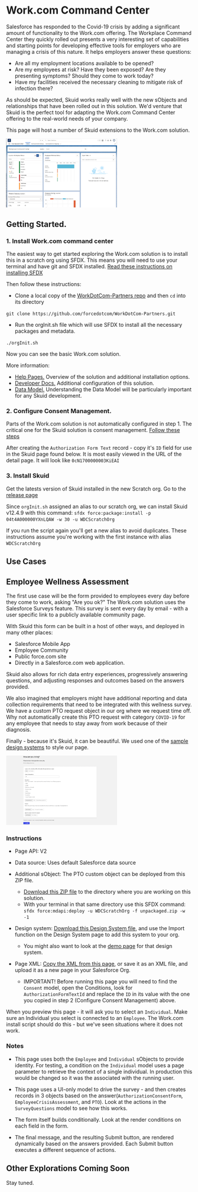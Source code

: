 # Work.com Command Center

Salesforce has responded to the Covid-19 crisis by adding a significant amount of functionality to the Work.com offering.  The Workplace Command Center they quickly rolled out presents a very interesting set of capabilities and starting points for developing effective tools for employers who are managing a crisis of this nature. It helps employers answer these questions: 

- Are all my employment locations available to be opened? 
- Are my employees at risk?  Have they been exposed?  Are they presenting symptoms?  Should they come to work today? 
- Have my facilities received the necessary cleaning to mitigate risk of infection there? 

As should be expected,  Skuid works really well with the new sObjects and relationships that have been rolled out in this solution.  We'd venture that Skuid is the perfect tool for adapting the Work.com Command Center offering to the real-world needs of your company. 

This page will host a number of Skuid extensions to the Work.com solution. 

<img src="WorkDotCom_CommandCenter.png" width="300"></img>

## Getting Started. 
### 1. Install Work.com command center  
The easiest way to get started exploring the Work.com solution is to install this in a scratch org using SFDX.  This means you will need to use your terminal and have git and SFDX installed.  [Read these instructions on installing SFDX](https://trailhead.salesforce.com/en/content/learn/modules/sfdx_app_dev/sfdx_app_dev_setup_dx#Tdxn4tBK-heading7)

Then follow these instructions: 
- Clone a local copy of the [WorkDotCom-Partners repo](https://github.com/forcedotcom/WorkDotCom-Partners) and then `cd` into its directory

 `git clone https://github.com/forcedotcom/WorkDotCom-Partners.git`

- Run the orgInit.sh file which will use SFDX to install all the necessary packages and metadata.   

`./orgInit.sh`

Now you can see the basic Work.com solution. 

More information: 
- [Help Pages.](https://help.salesforce.com/articleView?id=workdotcom.htm&type=5) Overview of the solution and additional installation options. 
- [Developer Docs.](https://developer.salesforce.com/docs/atlas.en-us.workdotcom_dev_guide.meta/workdotcom_dev_guide/wdc_cc_overview.htm) Additional configuration of this solution. 
- [Data Model.](https://developer.salesforce.com/docs/atlas.en-us.workdotcom_dev_guide.meta/workdotcom_dev_guide/wdc_cc_data_model.htm) Understanding the Data Model will be particularly important for any Skuid development. 

### 2.  Configure Consent Management. 
Parts of the Work.com solution is not automatically configured in step 1.  The critical one for the Skuid solution is consent management.  [Follow these steps](https://help.salesforce.com/articleView?id=wcc_setup_configure_consent_management.htm&type=5) 

After creating the `Authorization Form Text` record - copy it's  `ID` field for use in the Skuid page found below.   It is most easily viewed in the URL of the detail page.  It will look like `0cN1700000003KiEAI`

### 3. Install Skuid
Get the latests version of Skuid installed in the new Scratch org.  Go to the [release page](https://Skuid.com/releases)

Since `orgInit.sh` assigned an alias to our scratch org, we can install Skuid v12.4.9 with this command: 
`sfdx force:package:install -p 04t4A000000YXnLQAW -w 30 -u WDCScratchOrg`

If you run the script again you'll get a new alias to avoid duplicates. These instructions assume you're working with the first instance with alias `WDCScratchOrg`

## Use Cases

## Employee Wellness Assessment

The first use case will be the form provided to employees every day before they come to work, asking "Are you ok?"  The Work.com solution uses the Salesforce Surveys feature.  This survey is sent every day by email - with a user specific link to a publicly available community page. 

With Skuid this form can be built in a host of other ways,  and deployed in many other places: 
- Salesforce Mobile App
- Employee Community
- Public force.com site
- Directly in a Salesforce.com web application. 

Skuid also allows for rich data entry experiences,  progressively answering questions,  and adjusting responses and outcomes based on the answers provided.  

We also imagined that employers might have additional reporting and data collection requirements that need to be integrated with this wellness survey.  We have a custom PTO request object in our org where we request time off.  Why not automatically create this PTO request with category `COVID-19` for any employee that needs to stay away from work because of their diagnosis. 

Finally - because it's Skuid, it can be beautiful. We used one of the [sample design systems](https://github.com/skuid/SamplePages/tree/master/Design_Systems) to  style our page.

<img src="WorkDotCom_WellnessForm.png" width="300"></img>

### Instructions
- Page API:  V2
- Data source: Uses default Salesforce data source
- Additional sObject:  The PTO custom object can be deployed from this ZIP file. 
    - [Download this ZIP file](unpackaged.zip) to the directory where you are working on this solution. 
    - With your terminal in that same directory use this SFDX command:  
      `sfdx force:mdapi:deploy -u WDCScratchOrg -f unpackaged.zip -w -1`

- Design system: [Download this Design System file](https://github.com/skuid/SamplePages/blob/master/Design_Systems/Material/Material.designsystem), and use the Import function on the Design System page to add this system to your org.
    - You might also want to look at the [demo page](https://github.com/skuid/SamplePages/blob/master/Design_Systems/Material/Material_DesignSystem_DemoPage.xml) for that design system. 

- Page XML:  [Copy the XML from this page](WellnessForm.xml), or save it as an XML file, and upload it as a new page in your Salesforce Org.  
    - IMPORTANT!  Before running this page you will need to find the `Consent` model,  open the Conditions,  look for `AuthorizationFormTextId` and replace the `ID` in its value with the one you copied in step 2 (Configure Consent Management) above. 

When you preview this page - it will ask you to select an `Individual`.  Make sure an Individual you select is connected to an `Employee`.   The Work.com install script should do this - but we've seen situations where it does not work.   


### Notes
- This page uses both the `Employee` and `Individual` sObjects to provide identity.  For testing, a condition on the `Individual` model uses a page parameter to retrieve the context of a single individual.  In production this would be changed so it was the associated with the running user. 

- This page uses a UI-only model to drive the survey - and then creates records in 3 objects based on the answer(`AuthorizationConsentForm`, `EmployeeCrisisAssessment`, and `PTO`). Look at the actions in the `SurveyQuestions` model to see how this works.  

- The form itself builds conditionally.  Look at the render conditions on each field in the form. 

- The final message, and the resulting Submit button, are rendered dynamically based on the answers provided.  Each Submit button executes a different sequence of actions. 


## Other Explorations Coming Soon
Stay tuned. 
